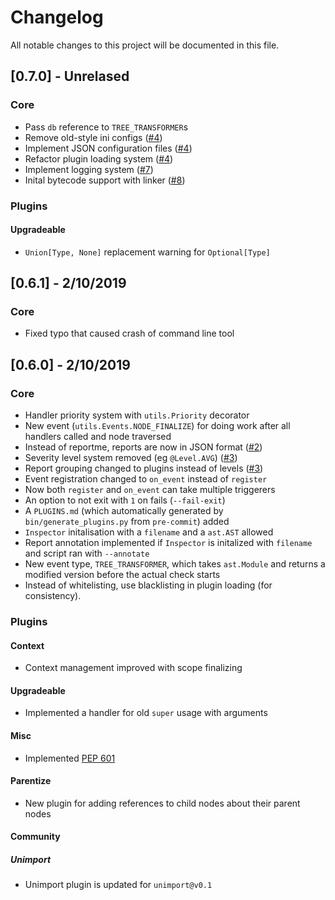 # Changelog
All notable changes to this project will be documented in this file.

## [0.7.0] - Unrelased
### Core
- Pass `db` reference to `TREE_TRANSFORMER`s
- Remove old-style ini configs ([#4](https://github.com/thg-consulting/inspectortiger/issues/4))
- Implement JSON configuration files ([#4](https://github.com/thg-consulting/inspectortiger/issues/4))
- Refactor plugin loading system ([#4](https://github.com/thg-consulting/inspectortiger/issues/4))
- Implement logging system ([#7](https://github.com/thg-consulting/inspectortiger/issues/7))
- Inital bytecode support with linker ([#8](https://github.com/thg-consulting/inspectortiger/issues/8))

### Plugins
#### Upgradeable
- `Union[Type, None]` replacement warning for `Optional[Type]`

## [0.6.1] - 2/10/2019
### Core
- Fixed typo that caused crash of command line tool

## [0.6.0] - 2/10/2019
### Core
- Handler priority system with `utils.Priority` decorator
- New event (`utils.Events.NODE_FINALIZE`) for doing work after all handlers called and node traversed
- Instead of reportme, reports are now in JSON format ([#2](https://github.com/thg-consulting/inspectortiger/issues/2))
- Severity level system removed (eg `@Level.AVG`) ([#3](https://github.com/thg-consulting/inspectortiger/issues/3))
- Report grouping changed to plugins instead of levels ([#3](https://github.com/thg-consulting/inspectortiger/issues/3))
- Event registration changed to `on_event` instead of `register`
- Now both `register` and `on_event` can take multiple triggerers
- An option to not exit with `1` on fails (`--fail-exit`)
- A `PLUGINS.md` (which automatically generated by `bin/generate_plugins.py` from `pre-commit`) added
- `Inspector` initalisation with a `filename` and a `ast.AST` allowed
- Report annotation implemented if `Inspector` is initalized with `filename` and script ran with `--annotate`
- New event type, `TREE_TRANSFORMER`, which takes `ast.Module` and returns a modified version before the actual check starts
- Instead of whitelisting, use blacklisting in plugin loading (for consistency).
### Plugins
#### Context
- Context management improved with scope finalizing
#### Upgradeable
- Implemented a handler for old `super` usage with arguments
#### Misc
- Implemented [PEP 601](https://www.python.org/dev/peps/pep-0601/)
#### Parentize
- New plugin for adding references to child nodes about their parent nodes
#### Community
##### Unimport
- Unimport plugin is updated for `unimport@v0.1`
